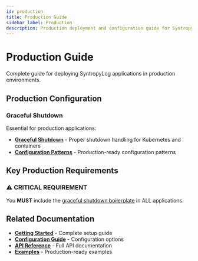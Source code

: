 ```yaml
---
id: production
title: Production Guide
sidebar_label: Production
description: Production deployment and configuration guide for SyntropyLog
---
```


# Production Guide

Complete guide for deploying SyntropyLog applications in production environments.

## Production Configuration

### **Graceful Shutdown**

Essential for production applications:

- **[Graceful Shutdown](./graceful-shutdown)** - Proper shutdown handling for Kubernetes and containers
- **[Configuration Patterns](./configuration-patterns)** - Production-ready configuration patterns

## Key Production Requirements

### **⚠️ CRITICAL REQUIREMENT**

You **MUST** include the [graceful shutdown boilerplate](./graceful-shutdown) in ALL applications.

## Related Documentation

- **[Getting Started](../getting-started)** - Complete setup guide
- **[Configuration Guide](../configuration)** - Configuration options
- **[API Reference](../api-reference)** - Full API documentation
- **[Examples](../examples)** - Production-ready examples 